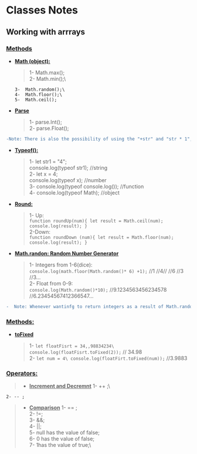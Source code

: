 # Classes Notes

## Working with arrrays

### **<u>Methods</U>**

- **<u>Math (object):</U>**

  > 1- Math.max();\
  >  2- Math.min();\

      3-  Math.random();\
      4-  Math.floor();\
      5-  Math.ceil();

- <u>**Parse**</u>
  > 1- parse.Int();\
      2-  parse.Float();

```Diff
-Note: There is also the possibility of using the "+str" and "str * 1", in order to turn a string into a number. Those methods are ***not professional***, thus the usage of it is to be discouraged.
```

- **<u>Typeof():</U>**
  > 1- let str1 = "4";\
          console.log(typeof str1); //string\
      2-  let x = 4;\
          console.log(typeof x); //number\
      3-  console.log(typeof console.log()); //function\
      4-  console.log(typeof Math); //object
- <u>**Round:**</u>
  > 1- Up:\
          `function roundUp(num){
          let result = Math.ceil(num);
          console.log(result);
          }`\
      2-Down:\
          `function roundDown (num){
          let result = Math.floor(num);
          console.log(result);
          }`
- <u>**Math.randon: Random Number Generator**</U>
  > 1- Integers from 1-6(dice):\
          `console.log(math.floor(Math.random()* 6) +1);` //1 //4// //6 //3 //3...\
      2-  Float from 0-9:\
          `console.log(Math.random()*10);` //9.1234563456234578 //6.23454567412366547...
  >

```diff
-  Note: Whenever wantinfg to return integers as a result of Math.random, use the function Math.floor to adjust the results of Math.random.
```

### <u>**Methods:**</u>

- <u>**toFixed**</u>
  > 1- `let floatFisrt = 34,,98834234\
          console.log(floatFisrt.toFixed(2));` // 34.98\
      2- `let num = 4\
          console.log(floatFirt.toFixed(num));` //3.9883

### <u>**Operators:**</u>

> - <u>**Increment and Decremnt**</u>
>   1- ++ ;\

    2- -- ;

> - <u>**Comparison**</u>
>   1- == ;\
>   2- !=;\
>   3- &&;\
>   4- ||;\
>   5- null has the value of false;\
>   6- 0 has the value of false;\
>   7- 1has the value of true;\
